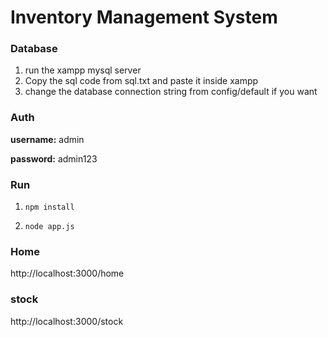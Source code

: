 # Inventory Management System

### Database
1. run the xampp mysql server
2. Copy the sql code from sql.txt and paste it inside xampp
3. change the database connection string from config/default if you want

### Auth
**username:** admin

**password:** admin123

### Run
1. `npm install`

2. `node app.js`

### Home
http://localhost:3000/home

### stock
http://localhost:3000/stock
